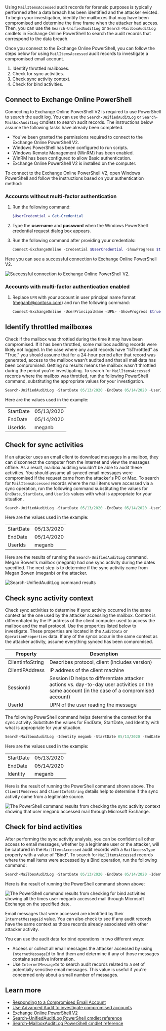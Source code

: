 Using `MailItemsAccessed` audit records for forensic purposes is typically performed after a data breach has been identified and the attacker evicted. To begin your investigation, identify the mailboxes that may have been compromised and determine the time frame when the attacker had access. Then, you can use the `Search-UnifiedAuditLog` or `Search-MailboxAuditLog` cmdlets in Exchange Online PowerShell to search the audit records that correspond to the data breach.

Once you connect to the Exchange Online PowerShell, you can follow the steps below for using `MailItemsAccessed` audit records to investigate a compromised email account.

1. Identify throttled mailboxes.
2. Check for sync activities.
3. Check sync activity context.
4. Check for bind activities.

## Connect to Exchange Online PowerShell

Connecting to Exchange Online PowerShell V2 is required to use PowerShell to search the audit log. You can use the `Search-UnifiedAuditLog` or `Search-MailboxAuditLog` cmdlets to search audit records. The instructions below assume the following tasks have already been completed.

- You've been granted the permissions required to connect to the Exchange Online PowerShell V2.
- Windows PowerShell has been configured to run scripts.
- Windows Remote Management (WinRM) has been enabled.
- WinRM has been configured to allow Basic authentication.
- Exchange Online PowerShell V2 is installed on the computer.

To connect to the Exchange Online PowerShell V2, open Windows PowerShell and follow the instructions based on your authentication method:

### Accounts without multi-factor authentication

1. Run the following command:

    ```PowerShell
    $UserCredential = Get-Credential
    ```

2. Type the **username** and **password** when the Windows PowerShell credential request dialog box appears.
3. Run the following command after providing your credentials:

    ```PowerShell
    Connect-ExchangeOnline -Credential $UserCredential -ShowProgress $true
    ```

Here you can see a successful connection to Exchange Online PowerShell V2.

 ![Successful connection to Exchange Online PowerShell V2.](../media/exchange-online.png)

### Accounts with multi-factor authentication enabled

1. Replace `UPN` with your account in user principal name format (meganb@contoso.com) and run the following command:

    ```PowerShell
    Connect-ExchangeOnline -UserPrincipalName <UPN> -ShowProgress $true
    ```

## Identify throttled mailboxes

Check if the mailbox was throttled during the time it may have been compromised. If it has been throttled, some mailbox auditing records were likely not logged. In the case where any audit records have "IsThrottled" as "True," you should assume that for a 24-hour period after that record was generated, access to the mailbox wasn't audited and that all mail data has been compromised. Getting no results means the mailbox wasn't throttled during the period you're investigating. To search for `MailItemsAccessed` records where the mailbox was throttled, run the following PowerShell command, substituting the appropriate values for your investigation.

```PowerShell
Search-UnifiedAuditLog -StartDate 05/13/2020 -EndDate 05/14/2020 -UserIds meganb -Operations MailItemsAccessed -ResultSize 1000 | Where {$_.AuditData -like '*"IsThrottled","Value":"True"*'} | FL
```

Here are the values used in the example:

|   |   |
|---|---|
|  StartDate | 05/13/2020  |
|  EndDate |  05/14/2020 |
| UserIds  | meganb  |

## Check for sync activities

If an attacker uses an email client to download messages in a mailbox, they can disconnect the computer from the Internet and view the messages offline. As a result, mailbox auditing wouldn't be able to audit these activities. You should assume all synced email messages were compromised if the request came from the attacker's PC or Mac. To search for `MailItemsAccessed` records where the mail items were accessed via a sync operation, run the following command substituting the values for `EndDate`, `StartDate`, and `UserIds` values with what is appropriate for your situation.

```PowerShell
Search-UnifiedAuditLog -StartDate 05/13/2020 -EndDate 05/14/2020 -UserIds meganb -Operations MailItemsAccessed -ResultSize 1000 | Where {$_.AuditData -like '*"MailAccessType","Value":"Sync"*'} | FL
```

Here are the values used in the example:

|   |   |
|---|---|
|  StartDate | 05/13/2020  |
|  EndDate |  05/14/2020 |
| UserIds  | meganb  |

Here are the results of running the `Search-UnifiedAuditLog` command. Megan Bowen's mailbox (meganb) had one sync activity during the dates specified. The next step is to determine if the sync activity came from Megan Bowen (meganb) or the attacker.

 ![**Search-UnifiedAuditLog** command results](../media/search-unifiedauditlog.png)

## Check sync activity context

Check sync activities to determine if sync activity occurred in the same context as the one used by the attacker accessing the mailbox. Context is differentiated by the IP address of the client computer used to access the mailbox and the mail protocol. Use the properties listed below to investigate. These properties are located in the `AuditData` or `OperationProperties` data. If any of the syncs occur in the same context as the attacker activity, assume everything synced has been compromised.

|  Property |  Description |
|---|---|
| ClientInfoString  |  Describes protocol, client (includes version) |
|  ClientIPAddress | IP address of the client machine  |
|  SessionId | Session ID helps to differentiate attacker actions vs. day-to-day user activities on the same account (in the case of a compromised account)  |
|  UserId |  UPN of the user reading the message |

The following PowerShell command helps determine the context for the sync activity. Substitute the values for EndDate, StartDate, and Identity with what is appropriate for your situation.

```PowerShell
Search-MailboxAuditLog -Identity meganb -StartDate 05/13/2020 -EndDate 05/14/2020 -ShowDetails -Operations MailltemsAccessed -ResultSize 2000 | Select LastAccessed, Operation, ClientIPAddress, ClientInfoString
```

Here are the values used in the example:

|   |   |
|---|---|
|  StartDate | 05/13/2020  |
|  EndDate |  05/14/2020 |
| Identity | meganb  |

Here is the result of running the PowerShell command shown above. The `ClientIPAddress` and `ClientInfoString` details help to determine if the sync activity came from a legitimate source.

 ![The PowerShell command results from checking the sync activity context showing that user meganb accessed mail through Microsoft Exchange.](../media/search-mailboxauditlog.png)

## Check for bind activities

After performing the sync activity analysis, you can be confident all other access to email messages, whether by a legitimate user or the attacker, will be captured in the `MailItemsAccessed` audit records with a `MailAccessType` property with a value of "Bind". To search for `MailItemsAccessed` records where the mail items were accessed by a Bind operation, run the following command:

```PowerShell
Search-MailboxAuditLog -StartDate 05/13/2020 -EndDate 05/14/2020 -Identity meganb -Operations MailItemsAccessed -ResultSize 10000 -ShowDetails | Where {$_.OperationProperties -like "*MailAccessType:Bind*"} | FL
```

Here is the result of running the PowerShell command shown above:

 ![The PowerShell command results from checking for bind activities showing all the times user meganb accessed mail through Microsoft Exchange on the specified date.](../media/search-unifiedauditlog-2.png)

Email messages that were accessed are identified by their `InternetMessageId` value. You can also check to see if any audit records have the same context as those records already associated with other attacker activity.

You can use the audit data for bind operations in two different ways:

- Access or collect all email messages the attacker accessed by using `InternetMessageId` to find them and determine if any of those messages contains sensitive information.
- Use `InternetMessageId` to search audit records related to a set of potentially sensitive email messages. This value is useful if you're concerned only about a small number of messages.

## Learn more

- [Responding to a Compromised Email Account](/microsoft-365/security/office-365-security/responding-to-a-compromised-email-account?azure-portal=true)
- [Use Advanced Audit to investigate compromised accounts](/microsoft-365/compliance/mailitemsaccessed-forensics-investigations?azure-portal=true)
- [Exchange Online PowerShell V2](/powershell/exchange/exchange-online/exchange-online-powershell-v2/exchange-online-powershell-v2?azure-portal=true)
- [Search-UnifiedAuditLog PowerShell cmdlet reference](/powershell/module/exchange/policy-and-compliance-audit/Search-UnifiedAuditLog?azure-portal=true)
- [Search-MailboxAuditLog PowerShell cmdlet reference](/powershell/module/exchange/policy-and-compliance-audit/search-mailboxauditlog?azure-portal=true)
